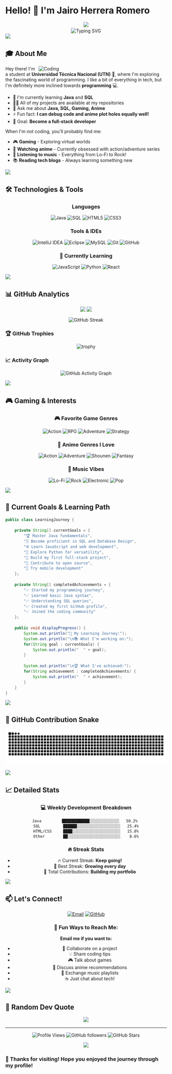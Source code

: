 # Hello! 👋 I'm Jairo Herrera Romero

<div align="center">
  <img src="https://capsule-render.vercel.app/api?type=waving&color=gradient&customColorList=6,11,20&height=180&section=header&text=Welcome%20to%20my%20Profile!&fontSize=42&fontColor=fff&animation=twinkling&fontAlignY=32" />
</div>

<div align="center">
  <img src="https://readme-typing-svg.herokuapp.com?font=Fira+Code&pause=1000&color=36BCF7&center=true&vCenter=true&width=435&lines=Engineering+Student+🎓;Future+Developer+💻;Gamer+%7C+Otaku+%7C+Music+Lover;Learning+Java+and+SQL;Always+exploring+new+tech!;Let's+code+together!" alt="Typing SVG" />
</div>

<img src="https://user-images.githubusercontent.com/73097560/115834477-dbab4500-a447-11eb-908a-139a6edaec5c.gif">

## 🎓 About Me

<img align="right" alt="Coding" width="400" src="https://media.giphy.com/media/qgQUggAC3Pfv687qPC/giphy.gif">

Hey there! I'm a student at **Universidad Técnica Nacional (UTN)** 🏫, where I'm exploring the fascinating world of programming. I like a bit of everything in tech, but I'm definitely more inclined towards **programming** 💻.

- 🌱 I'm currently learning **Java** and **SQL**
- 👨‍💻 All of my projects are available at my repositories
- 💬 Ask me about **Java, SQL, Gaming, Anime**
- ⚡ Fun fact: **I can debug code and anime plot holes equally well!**
- 🎯 Goal: **Become a full-stack developer**

When I'm not coding, you'll probably find me:
- 🎮 **Gaming** - Exploring virtual worlds
- 🍜 **Watching anime** - Currently obsessed with action/adventure series
- 🎵 **Listening to music** - Everything from Lo-Fi to Rock!
- 📚 **Reading tech blogs** - Always learning something new

<img src="https://user-images.githubusercontent.com/73097560/115834477-dbab4500-a447-11eb-908a-139a6edaec5c.gif">

## 🛠️ Technologies & Tools

<div align="center">

### Languages
![Java](https://img.shields.io/badge/Java-ED8B00?style=for-the-badge&logo=openjdk&logoColor=white)
![SQL](https://img.shields.io/badge/SQL-316192?style=for-the-badge&logo=mysql&logoColor=white)
![HTML5](https://img.shields.io/badge/HTML5-E34F26?style=for-the-badge&logo=html5&logoColor=white)
![CSS3](https://img.shields.io/badge/CSS3-1572B6?style=for-the-badge&logo=css3&logoColor=white)

### Tools & IDEs
![IntelliJ IDEA](https://img.shields.io/badge/IntelliJIDEA-000000.svg?style=for-the-badge&logo=intellij-idea&logoColor=white)
![Eclipse](https://img.shields.io/badge/Eclipse-FE7A16.svg?style=for-the-badge&logo=Eclipse&logoColor=white)
![MySQL](https://img.shields.io/badge/MySQL-005C84?style=for-the-badge&logo=mysql&logoColor=white)
![Git](https://img.shields.io/badge/GIT-E44C30?style=for-the-badge&logo=git&logoColor=white)
![GitHub](https://img.shield.io/badge/GitHub-100000?style=for-the-badge&logo=github&logoColor=white)

### 🌱 Currently Learning
![JavaScript](https://img.shields.io/badge/JavaScript-F7DF1E?style=for-the-badge&logo=javascript&logoColor=black)
![Python](https://img.shields.io/badge/Python-3776AB?style=for-the-badge&logo=python&logoColor=white)
![React](https://img.shields.io/badge/React-20232A?style=for-the-badge&logo=react&logoColor=61DAFB)

</div>

<img src="https://user-images.githubusercontent.com/73097560/115834477-dbab4500-a447-11eb-908a-139a6edaec5c.gif">

## 📊 GitHub Analytics

<div align="center">
  
  <img height="180em" src="https://github-readme-stats.vercel.app/api?username=TheJPlay2006&show_icons=true&theme=radical&hide_border=true&count_private=true&include_all_commits=true" />
  <img height="180em" src="https://github-readme-stats.vercel.app/api/top-langs/?username=TheJPlay2006&layout=compact&theme=radical&hide_border=true&langs_count=8" />
  
</div>

<div align="center">
  
  ![GitHub Streak](https://github-readme-streak-stats.herokuapp.com/?user=TheJPlay2006&theme=radical&hide_border=true)
  
</div>

### 🏆 GitHub Trophies
<div align="center">
  
  ![trophy](https://github-profile-trophy.vercel.app/?username=TheJPlay2006&theme=radical&no-frame=true&no-bg=false&margin-w=4)
  
</div>

### 📈 Activity Graph
<div align="center">
  
  ![GitHub Activity Graph](https://github-readme-activity-graph.vercel.app/graph?username=TheJPlay2006&theme=radical&hide_border=true)
  
</div>

<img src="https://user-images.githubusercontent.com/73097560/115834477-dbab4500-a447-11eb-908a-139a6edaec5c.gif">

## 🎮 Gaming & Interests

<div align="center">

### 🎮 Favorite Game Genres
![Action](https://img.shields.io/badge/Action-FF6B6B?style=for-the-badge&logo=gamepad&logoColor=white)
![RPG](https://img.shields.io/badge/RPG-4ECDC4?style=for-the-badge&logo=dragon&logoColor=white)
![Adventure](https://img.shields.io/badge/Adventure-45B7D1?style=for-the-badge&logo=compass&logoColor=white)
![Strategy](https://img.shields.io/badge/Strategy-F9CA24?style=for-the-badge&logo=chess-knight&logoColor=white)

### 🍜 Anime Genres I Love
![Action](https://img.shields.io/badge/Action-E74C3C?style=for-the-badge&logo=fire&logoColor=white)
![Adventure](https://img.shields.io/badge/Adventure-3498DB?style=for-the-badge&logo=mountain&logoColor=white)
![Shounen](https://img.shields.io/badge/Shounen-F39C12?style=for-the-badge&logo=star&logoColor=white)
![Fantasy](https://img.shields.io/badge/Fantasy-9B59B6?style=for-the-badge&logo=magic&logoColor=white)

### 🎵 Music Vibes
![Lo-Fi](https://img.shields.io/badge/Lo--Fi-FF9FF3?style=for-the-badge&logo=music&logoColor=white)
![Rock](https://img.shields.io/badge/Rock-54A0FF?style=for-the-badge&logo=guitar&logoColor=white)
![Electronic](https://img.shields.io/badge/Electronic-5F27CD?style=for-the-badge&logo=soundcloud&logoColor=white)
![Pop](https://img.shields.io/badge/Pop-FF6B6B?style=for-the-badge&logo=spotify&logoColor=white)

</div>

<img src="https://user-images.githubusercontent.com/73097560/115834477-dbab4500-a447-11eb-908a-139a6edaec5c.gif">

## 🎯 Current Goals & Learning Path

```java
public class LearningJourney {
    
    private String[] currentGoals = {
        "🏆 Master Java fundamentals",
        "🗄️ Become proficient in SQL and Database Design", 
        "🌐 Learn JavaScript and web development",
        "🐍 Explore Python for versatility",
        "🚀 Build my first full-stack project",
        "🤝 Contribute to open source",
        "📱 Try mobile development"
    };
    
    private String[] completedAchievements = {
        "✅ Started my programming journey",
        "✅ Learned basic Java syntax", 
        "✅ Understanding SQL queries",
        "✅ Created my first GitHub profile",
        "✅ Joined the coding community"
    };
    
    public void displayProgress() {
        System.out.println("🎯 My Learning Journey:");
        System.out.println("\n📚 What I'm working on:");
        for(String goal : currentGoals) {
            System.out.println("  " + goal);
        }
        
        System.out.println("\n🏆 What I've achieved:");
        for(String achievement : completedAchievements) {
            System.out.println("  " + achievement);
        }
    }
}
```

<img src="https://user-images.githubusercontent.com/73097560/115834477-dbab4500-a447-11eb-908a-139a6edaec5c.gif">

## 🐍 GitHub Contribution Snake

<div align="center">
  
  ![Snake animation](https://github.com/TheJPlay2006/TheJPlay2006/blob/output/github-contribution-grid-snake.svg)
  
</div>

<img src="https://user-images.githubusercontent.com/73097560/115834477-dbab4500-a447-11eb-908a-139a6edaec5c.gif">

## 📈 Detailed Stats

<div align="center">

### 💻 Weekly Development Breakdown
```text
Java         ████████████░░░░░░░░░░░░░   50.2% 
SQL          ██████░░░░░░░░░░░░░░░░░░░   25.4%
HTML/CSS     ████░░░░░░░░░░░░░░░░░░░░░   15.8%
Other        ██░░░░░░░░░░░░░░░░░░░░░░░    8.6%
```

### 🔥 Streak Stats
- 🔥 Current Streak: **Keep going!**
- 📅 Best Streak: **Growing every day**
- 💪 Total Contributions: **Building my portfolio**

</div>

<img src="https://user-images.githubusercontent.com/73097560/115834477-dbab4500-a447-11eb-908a-139a6edaec5c.gif">

## 📫 Let's Connect!

<div align="center">

[![Email](https://img.shields.io/badge/Email-D14836?style=for-the-badge&logo=gmail&logoColor=white)](mailto:jh599350@gmail.com)
[![GitHub](https://img.shields.io/badge/GitHub-100000?style=for-the-badge&logo=github&logoColor=white)](https://github.com/TheJPlay2006)

### 💬 Fun Ways to Reach Me:
**Email me if you want to:**
- 🤝 Collaborate on a project
- 💡 Share coding tips
- 🎮 Talk about games
- 🍜 Discuss anime recommendations  
- 🎵 Exchange music playlists
- ☕ Just chat about tech!

</div>

<img src="https://user-images.githubusercontent.com/73097560/115834477-dbab4500-a447-11eb-908a-139a6edaec5c.gif">

## 💭 Random Dev Quote

<div align="center">
  
  ![](https://quotes-github-readme.vercel.app/api?type=horizontal&theme=radical)
  
</div>

---

<div align="center">
  
  ![Profile Views](https://visitor-badge.laobi.icu/badge?page_id=TheJPlay2006.TheJPlay2006)
  ![GitHub followers](https://img.shields.io/github/followers/TheJPlay2006?logo=GitHub&style=for-the-badge)
  ![GitHub Stars](https://img.shields.io/github/stars/TheJPlay2006?logo=github&style=for-the-badge)
  
</div>

<div align="center">
  <img src="https://capsule-render.vercel.app/api?type=waving&color=gradient&customColorList=6,11,20&height=100&section=footer" />
</div>

### 🎉 Thanks for visiting! Hope you enjoyed the journey through my profile!
